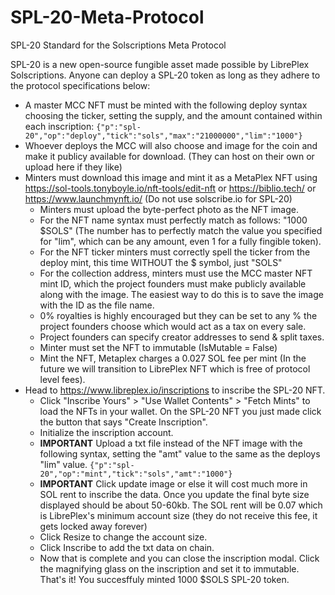 # SPL-20-Meta-Protocol
SPL-20 Standard for the Solscriptions Meta Protocol

SPL-20 is a new open-source fungible asset made possible by LibrePlex Solscriptions. Anyone can deploy a SPL-20 token as long as they adhere to the protocol specifications below:

- A master MCC NFT must be minted with the following deploy syntax choosing the ticker, setting the supply, and the amount contained within each inscription: ```{"p":"spl-20","op":"deploy","tick":"sols","max":"21000000","lim":"1000"}```
- Whoever deploys the MCC will also choose and image for the coin and make it publicy available for download. (They can host on their own or upload here if they like)
- Minters must download this image and mint it as a MetaPlex NFT using https://sol-tools.tonyboyle.io/nft-tools/edit-nft or https://biblio.tech/ or https://www.launchmynft.io/ (Do not use solscribe.io for SPL-20)
   - Minters must upload the byte-perfect photo as the NFT image.
   - For the NFT name syntax must perfectly match as follows: "1000 $SOLS" (The number has to perfectly match the value you specified for "lim", which can be any amount, even 1 for a fully fingible token).
   - For the NFT ticker minters must correctly spell the ticker from the deploy mint, this time WITHOUT the $ symbol, just "SOLS"
   - For the collection address, minters must use the MCC master NFT mint ID, which the project founders must make publicly available along with the image. The easiest way to do this is to save the image with the ID as the file name.
   - 0% royalties is highly encouraged but they can be set to any % the project founders choose which would act as a tax on every sale. 
   - Project founders can specify creator addresses to send & split taxes.
   - Minter must set the NFT to immutable (IsMutable = False)
   - Mint the NFT, Metaplex charges a 0.027 SOL fee per mint (In the future we will transition to LibrePlex NFT which is free of protocol level fees).
- Head to https://www.libreplex.io/inscriptions to inscribe the SPL-20 NFT.
   - Click "Inscribe Yours" > "Use Wallet Contents" > "Fetch Mints" to load the NFTs in your wallet. On the SPL-20 NFT you just made click the button that says "Create Inscription".
   - Initialize the inscription account.
   - **IMPORTANT** Upload a txt file instead of the NFT image with the following syntax, setting the "amt" value to the same as the deploys "lim" value. ```{"p":"spl-20","op":"mint","tick":"sols","amt":"1000"}```
   - **IMPORTANT** Click update image or else it will cost much more in SOL rent to inscribe the data. Once you update the final byte size displayed should be about 50-60kb. The SOL rent will be 0.07 which is LibrePlex's minimum account size (they do not receive this fee, it     gets locked away forever)
   - Click Resize to change the account size.
   - Click Inscribe to add the txt data on chain.
   - Now that is complete and you can close the inscription modal. Click the magnifying glass on the inscription and set it to immutable. That's it! You succesffuly minted 1000 $SOLS SPL-20 token.
